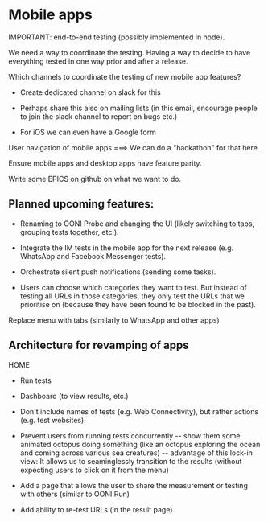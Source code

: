 # Mobile apps

IMPORTANT: end-to-end testing (possibly implemented in node).

We need a way to coordinate the testing. Having a way to decide to have everything tested in one way prior and after a release.

Which channels to coordinate the testing of new mobile app features?

* Create dedicated channel on slack for this

* Perhaps share this also on mailing lists (in this email, encourage people to join the slack channel to report on bugs etc.)

* For iOS we can even have a Google form

User navigation of mobile apps ===> We can do a "hackathon" for that here.

Ensure mobile apps and desktop apps have feature parity.

Write some EPICS on github on what we want to do.

## Planned upcoming features:

* Renaming to OONI Probe and changing the UI (likely switching to tabs, grouping tests together, etc.).

* Integrate the IM tests in the mobile app for the next release (e.g. WhatsApp and Facebook Messenger tests).

* Orchestrate silent push notifications (sending some tasks).

* Users can choose which categories they want to test. But instead of testing all URLs in those categories, they only test the URLs that we prioritise on (because they have been found to be blocked in the past).

Replace menu with tabs (similarly to WhatsApp and other apps)

## Architecture for revamping of apps

HOME

* Run tests

* Dashboard (to view results, etc.)

* Don't include names of tests (e.g. Web Connectivity), but rather actions (e.g. test websites).

* Prevent users from running tests concurrently -- show them some animated octopus doing something (like an octopus exploring the ocean and coming across various sea creatures) -- advantage of this lock-in view: It allows us to seaminglessly transition to the results (without expecting users to click on it from the menu)

* Add a page that allows the user to share the measurement or testing with others (similar to OONI Run)

* Add ability to re-test URLs (in the result page).





